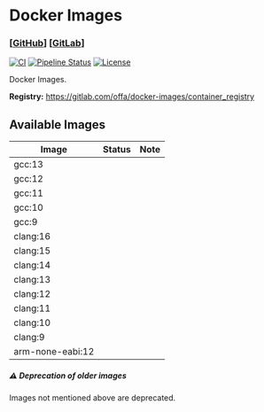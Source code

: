 # Docker Images

### [[GitHub](https://github.com/offa/docker-images)] [[GitLab](https://gitlab.com/offa/docker-images)]

[![CI](https://github.com/offa/docker-images/workflows/ci/badge.svg)](https://github.com/offa/docker-images/actions)
[![Pipeline Status](https://gitlab.com/offa/docker-images/badges/master/pipeline.svg)](https://gitlab.com/offa/docker-images/commits/master)
[![License](https://img.shields.io/badge/license-GPLv3-yellow.svg)](LICENSE)

Docker Images.

**Registry:** https://gitlab.com/offa/docker-images/container_registry


## Available Images

| Image | Status | Note |
|-------|--------|------|
| gcc:13 | | |
| gcc:12 | | |
| gcc:11 | | |
| gcc:10 | | |
| gcc:9 | | |
| clang:16 | | |
| clang:15 | | |
| clang:14 | | |
| clang:13 | | |
| clang:12 | | |
| clang:11 | | |
| clang:10 | | |
| clang:9 | | |
| arm-none-eabi:12 | | |


##### :warning: Deprecation of older images

Images not mentioned above are deprecated.
